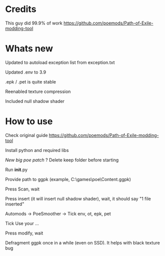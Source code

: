 # Credits

This guy did 99.9% of work
https://github.com/poemods/Path-of-Exile-modding-tool

# Whats new

Updated to autoload exception list from exception.txt

Updated .env to 3.9

.epk / .pet is quite stable

Reenabled texture compression

Included null shadow shader

# How to use

Check original guide https://github.com/poemods/Path-of-Exile-modding-tool

Install python and required libs

*New big poe patch* ? Delete keep folder before starting

Run __init__.py

Provide path to ggpk (example, C:\games\poe\Content.ggpk)

Press Scan, wait

Press insert (it will insert null shadow shader), wait, it should say "1 file inserted"

Automods -> PoeSmoother -> Tick env, ot, epk, pet

Tick Use your ...

Press modify, wait

Defragment ggpk once in a while (even on SSD). It helps with black texture bug
